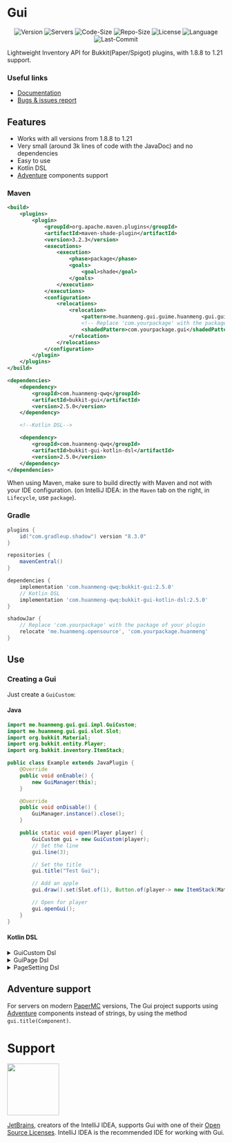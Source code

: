 <!--- @formatter:off --->
# Gui

<div style="text-align: center;">

![Version](https://img.shields.io/github/v/release/huanmeng-qwq/Gui?style=plastic)
![Servers](https://img.shields.io/bstats/servers/18670?style=flat-square)
![Code-Size](https://img.shields.io/github/languages/code-size/huanmeng-qwq/Gui?style=plastic)
![Repo-Size](https://img.shields.io/github/repo-size/huanmeng-qwq/Gui?style=plastic)
![License](https://img.shields.io/github/license/huanmeng-qwq/Gui?style=plastic)
![Language](https://img.shields.io/github/languages/top/huanmeng-qwq/Gui?style=plastic)
![Last-Commit](https://img.shields.io/github/last-commit/huanmeng-qwq/Gui?style=plastic)
</div>

Lightweight Inventory API for Bukkit(Paper/Spigot) plugins, with 1.8.8 to 1.21 support.

### Useful links
- [Documentation](https://github.com/huanmeng-qwq/Gui/wiki)
- [Bugs & issues report](https://github.com/huanmeng-qwq/Gui/issues)

## Features
* Works with all versions from 1.8.8 to 1.21
* Very small (around 3k lines of code with the JavaDoc) and no dependencies
* Easy to use
* Kotlin DSL
* [Adventure](https://github.com/KyoriPowered/adventure) components support

### Maven

```xml
<build>
    <plugins>
        <plugin>
            <groupId>org.apache.maven.plugins</groupId>
            <artifactId>maven-shade-plugin</artifactId>
            <version>3.2.3</version>
            <executions>
                <execution>
                    <phase>package</phase>
                    <goals>
                        <goal>shade</goal>
                    </goals>
                </execution>
            </executions>
            <configuration>
                <relocations>
                    <relocation>
                        <pattern>me.huanmeng.gui.guime.huanmeng.gui.gui</pattern>
                        <!-- Replace 'com.yourpackage' with the package of your plugin ! -->
                        <shadedPattern>com.yourpackage.gui</shadedPattern>
                    </relocation>
                </relocations>
            </configuration>
        </plugin>
    </plugins>
</build>

<dependencies>
    <dependency>
        <groupId>com.huanmeng-qwq</groupId>
        <artifactId>bukkit-gui</artifactId>
        <version>2.5.0</version>
    </dependency>

    <!--Kotlin DSL-->

    <dependency>
        <groupId>com.huanmeng-qwq</groupId>
        <artifactId>bukkit-gui-kotlin-dsl</artifactId>
        <version>2.5.0</version>
    </dependency>
</dependencies>
```
When using Maven, make sure to build directly with Maven and not with your IDE configuration. (on IntelliJ IDEA: in the `Maven` tab on the right, in `Lifecycle`, use `package`).

### Gradle

```groovy
plugins {
    id("com.gradleup.shadow") version "8.3.0"
}

repositories {
    mavenCentral()
}

dependencies {
    implementation 'com.huanmeng-qwq:bukkit-gui:2.5.0'
    // Kotlin DSL
    implementation 'com.huanmeng-qwq:bukkit-gui-kotlin-dsl:2.5.0'
}

shadowJar {
    // Replace 'com.yourpackage' with the package of your plugin
    relocate 'me.huanmeng.opensource', 'com.yourpackage.huanmeng'
}
```

## Use

### Creating a Gui

Just create a `GuiCustom`:

#### Java
```java
import me.huanmeng.gui.gui.impl.GuiCustom;
import me.huanmeng.gui.gui.slot.Slot;
import org.bukkit.Material;
import org.bukkit.entity.Player;
import org.bukkit.inventory.ItemStack;

public class Example extends JavaPlugin {
    @Override
    public void onEnable() {
        new GuiManager(this);
    }

    @Override
    public void onDisable() {
        GuiManager.instance().close();
    }

    public static void open(Player player) {
        GuiCustom gui = new GuiCustom(player);
        // Set the line
        gui.line(3);

        // Set the title
        gui.title("Test Gui");

        // Add an apple
        gui.draw().set(Slot.of(1), Button.of(player-> new ItemStack(Material.APPLE)));

        // Open for player
        gui.openGui();
    }
}
```

#### Kotlin DSL
<details>
<summary>GuiCustom Dsl</summary>

```kotlin
import org.bukkit.entity.Player

fun openGui(player: Player) {
    player.openGui {
        draw {
            setButton(buildSlot(0)) {
                var a = 1
                showingItem = buildButtonItem {
                    ItemStack(Material.values()[a++])
                }
                updateClick {
                    it.inventory.addItem(showingItem!!.get(it))
                }
            }
        }
    }
}
```
</details>

<details>

<summary>GuiPage Dsl</summary>

```kotlin
import org.bukkit.entity.Player

fun openPageGui(player: Player) {
    buildPagedGui {
        allItems = buildButtons {
            for (i in 0..60) {
                button {
                    showingItem = buildButtonItem(ItemStack(Material.values()[i]))
                }
            }
        }
        elementsPerPage = size() - 9
        elementSlots = buildSlotsByLine { line ->
            return@buildSlotsByLine buildList {
                for (i in 0..9 * line) {
                    add(buildSlot(i))
                }
            }
        }
        pageSetting {
            PageSettings.normal(this)
        }
    }.openGui(player)
}
```

</details>

<details>

<summary>PageSetting Dsl</summary>

```kotlin
buildPagedGui {
    pageSetting {
        buildPageSetting {
            button {
                buildPageButton {
                    types(PageButtonTypes.PREVIOUS)
                    setButton {
                        showingItem = buildButtonItem(ItemStack(Material.ARROW))
                    }
                    click(PlayerClickPageButtonInterface.simple())
                }
            }
            button {
                buildPageButton {
                    types(PageButtonTypes.NEXT)
                    setButton {
                        showingItem = buildButtonItem(ItemStack(Material.ARROW))
                    }
                    handleClick { _, gui, buttonType ->
                        buttonType.changePage(gui)
                    }
                }
            }
        }
    }
    // Do something...
}
```

</details>

## Adventure support

For servers on modern [PaperMC](https://papermc.io) versions, The Gui project supports
using [Adventure](https://github.com/KyoriPowered/adventure) components instead of strings,
by using the method `gui.title(Component)`.

# Support
[<img src="https://resources.jetbrains.com/storage/products/company/brand/logos/jb_beam.svg" alt="" width="120">](https://www.jetbrains.com/?from=https://github.com/huanmeng-qwq/Gui)

[JetBrains](https://www.jetbrains.com/), creators of the IntelliJ IDEA,
supports Gui with one of their [Open Source Licenses](https://jb.gg/OpenSourceSupport).
IntelliJ IDEA is the recommended IDE for working with Gui.
